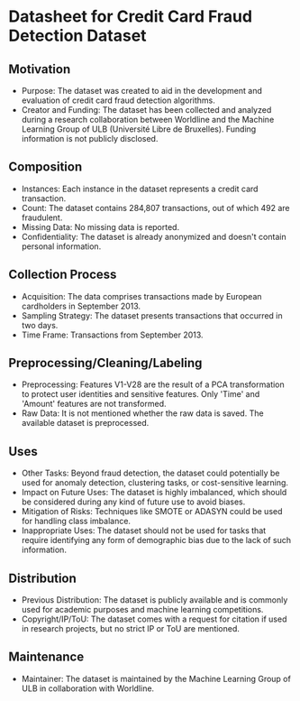 # Datasheet for Credit Card Fraud Detection Dataset

## Motivation

- Purpose: The dataset was created to aid in the development and evaluation of credit card fraud detection algorithms.
- Creator and Funding: The dataset has been collected and analyzed during a research collaboration between Worldline and the Machine Learning Group of ULB (Université Libre de Bruxelles). Funding information is not publicly disclosed.

## Composition

- Instances: Each instance in the dataset represents a credit card transaction.
- Count: The dataset contains 284,807 transactions, out of which 492 are fraudulent.
- Missing Data: No missing data is reported.
- Confidentiality: The dataset is already anonymized and doesn't contain personal information.

## Collection Process

- Acquisition: The data comprises transactions made by European cardholders in September 2013.
- Sampling Strategy: The dataset presents transactions that occurred in two days.
- Time Frame: Transactions from September 2013.

## Preprocessing/Cleaning/Labeling

- Preprocessing: Features V1-V28 are the result of a PCA transformation to protect user identities and sensitive features. Only 'Time' and 'Amount' features are not transformed.
- Raw Data: It is not mentioned whether the raw data is saved. The available dataset is preprocessed.

## Uses

- Other Tasks: Beyond fraud detection, the dataset could potentially be used for anomaly detection, clustering tasks, or cost-sensitive learning.
- Impact on Future Uses: The dataset is highly imbalanced, which should be considered during any kind of future use to avoid biases.
- Mitigation of Risks: Techniques like SMOTE or ADASYN could be used for handling class imbalance.
- Inappropriate Uses: The dataset should not be used for tasks that require identifying any form of demographic bias due to the lack of such information.

## Distribution

- Previous Distribution: The dataset is publicly available and is commonly used for academic purposes and machine learning competitions.
- Copyright/IP/ToU: The dataset comes with a request for citation if used in research projects, but no strict IP or ToU are mentioned.

## Maintenance

- Maintainer: The dataset is maintained by the Machine Learning Group of ULB in collaboration with Worldline.


